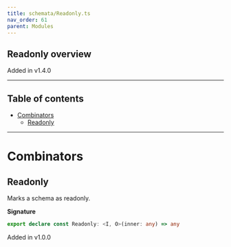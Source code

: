 ```yaml
---
title: schemata/Readonly.ts
nav_order: 61
parent: Modules
---
```


## Readonly overview

Added in v1.4.0

---

<h2 class="text-delta">Table of contents</h2>

- [Combinators](#combinators)
  - [Readonly](#readonly)

---

# Combinators

## Readonly

Marks a schema as readonly.

**Signature**

```ts
export declare const Readonly: <I, O>(inner: any) => any
```

Added in v1.0.0
